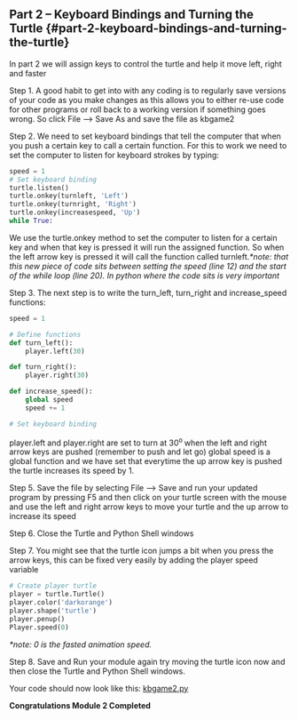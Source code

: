 ## Part 2 – Keyboard Bindings and Turning the Turtle {#part-2-keyboard-bindings-and-turning-the-turtle}

In part 2 we will assign keys to control the turtle and help it move left, right and faster

Step 1.  A good habit to get into with any coding is to regularly save versions of your code as you make changes as this allows you to either re-use code for other programs or roll back to a working version if something goes wrong. So click File --> Save As and save the file as kbgame2

Step 2.  We need to set keyboard bindings that tell the computer that when you push a certain key to call a certain function. For this to work we need to set the computer to listen for keyboard strokes by typing:
```python
speed = 1
# Set keyboard binding
turtle.listen()
turtle.onkey(turnleft, 'Left')
turtle.onkey(turnright, 'Right')
turtle.onkey(increasespeed, 'Up')
while True:
```

We use the turtle.onkey method to set the computer to listen for a certain key and when that key is pressed it will run the assigned function. So when the left arrow key is pressed it will call the function called turnleft._*note: that this new piece of code sits between setting the speed (line 12) and the start of the while loop (line 20). In python where the code sits is very important_

Step 3.  The next step is to write the turn_left, turn_right and increase_speed functions:
```python
speed = 1

# Define functions
def turn_left():
    player.left(30)

def turn_right():
    player.right(30)

def increase_speed():
    global speed
    speed += 1

# Set keyboard binding
```

player.left and player.right are set to turn at 30<sup>o </sup> when the left and right arrow keys are pushed (remember to push and let go) global speed is a global function and we have set that everytime the up arrow key is pushed the turtle increases its speed by 1.

Step 5.  Save the file by selecting File --&gt; Save and run your updated program by pressing F5 and then click on your turtle screen with the mouse and use the left and right arrow keys to move your turtle and the up arrow to increase its speed

Step 6.  Close the Turtle and Python Shell windows

Step 7.  You might see that the turtle icon jumps a bit when you press the arrow keys, this can be fixed very easily by adding the player speed variable

```python
# Create player turtle
player = turtle.Turtle()
player.color('darkorange')
player.shape('turtle')
player.penup()
Player.speed(0)
```

_*note: 0 is the fasted animation speed._

Step 8.  Save and Run your module again try moving the turtle icon now and then close the Turtle and Python Shell windows.

Your code should now look like this: [kbgame2.py](/src/kbgame2.py)

**Congratulations Module 2 Completed**